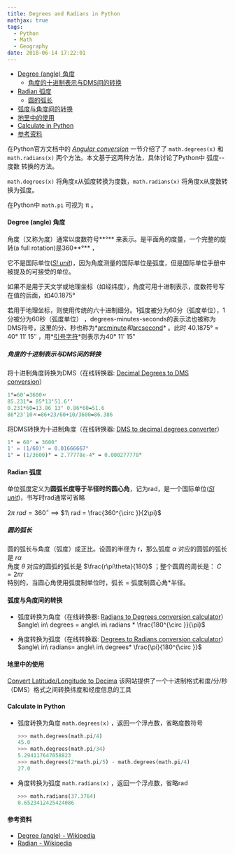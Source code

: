 ```yaml
---
title: Degrees and Radians in Python
mathjax: true
tags:
  - Python
  - Math
  - Geography
date: 2018-06-14 17:22:01
---
```


<!-- TOC -->

- [Degree (angle) 角度](#degree-angle-角度)
    - [角度的十进制表示与DMS间的转换](#角度的十进制表示与dms间的转换)
- [Radian 弧度](#radian-弧度)
    - [圆的弧长](#圆的弧长)
- [弧度与角度间的转换](#弧度与角度间的转换)
- [地里中的使用](#地里中的使用)
- [Calculate in Python](#calculate-in-python)
- [参考资料](#参考资料)

<!-- /TOC -->

在Python官方文档中的 *[Angular conversion](https://docs.python.org/3/library/math.html#angular-conversion)* 一节介绍了了 `math.degrees(x)` 和 `math.radians(x)` 两个方法。本文基于这两种方法，具体讨论了Python中 弧度--度数 转换的方法。
 <!-- more --> 
`math.degrees(x)` 将角度x从弧度转换为度数，`math.radians(x)` 将角度x从度数转换为弧度。  

在Python中 `math.pi` 可视为 π 。



#### Degree (angle) 角度

角度（又称为度）通常以度数符号**°** 来表示。是平面角的度量，一个完整的旋转(a full rotation)是360**°** ，

它不是国际单位(*[SI unit](https://en.wikipedia.org/wiki/SI_unit)*)，因为角度测量的国际单位是弧度，但是国际单位手册中被提及的可接受的单位。

如果不是用于天文学或地理坐标（如经纬度），角度可用十进制表示，度数符号写在值的后面，如40.1875° 

若用于地理坐标，则使用传统的六十进制细分。1弧度被分为60分（弧度单位），1分被分为60秒（弧度单位） ，degrees-minutes-seconds的表示法也被称为DMS符号，这里的分、秒也称为*[arcminute](https://en.wikipedia.org/wiki/Arcminute)*和*[arcsecond](https://en.wikipedia.org/wiki/Arcsecond)* 。此时 40.1875° = 40° 11′ 15″  ，用*[引号字符](https://en.wikipedia.org/wiki/Quotation_mark)*则表示为40° 11' 15" 

##### 角度的十进制表示与DMS间的转换

将十进制角度转换为DMS（在线转换器: [Decimal Degrees to DMS conversion](https://www.rapidtables.com/convert/number/degrees-to-degrees-minutes-seconds.html)）

```mathematica
1°=60′=3600〃
85.231°= 85°13'51.6''
0.231*60=13.86 13' 0.86*60=51.6
86°23′10〃=86+23/60+10/3600=86.386
```

将DMS转换为十进制角度（在线转换器: [DMS to decimal degrees converter](https://www.rapidtables.com/convert/number/degrees-minutes-seconds-to-degrees.html)）

```mathematica
1° = 60' = 3600"
1' = (1/60)° = 0.01666667°
1" = (1/3600)° = 2.77778e-4° = 0.000277778°
```

#### Radian 弧度

单位弧度定义为**圆弧长度等于半径时的圆心角**，记为rad，是一个国际单位(*[SI unit](https://en.wikipedia.org/wiki/SI_unit)*)，书写时rad通常可省略

$2\pi\ rad=360^{\circ }$ ==>  $1\ rad = \frac{360^{\circ }}{2\pi}$



##### 圆的弧长
圆的弧长与角度（弧度）成正比。设圆的半径为 r，那么弧度 $\alpha$ 对应的圆弧的弧长是 $r\alpha$  
角度 $θ$ 对应的圆弧的弧长是 $\frac{r\pi\theta}{180}$ ；整个圆周的周长是： $C=2\pi r$  
特别的，当圆心角使用弧度制单位时，弧长 = 弧度制圆心角*半径。

#### 弧度与角度间的转换

* 弧度转换为角度（在线转换器: [Radians to Degrees conversion calculator](https://www.rapidtables.com/convert/number/radians-to-degrees.html)）
    $angle\  in\ degrees = angle\ in\ radians *  \frac{180^{\circ }}{\pi}$

* 角度转换为弧度（在线转换器: [Degrees to Radians conversion calculator](https://www.rapidtables.com/convert/number/degrees-to-radians.html)）
    $angle\ in\ radians= angle\ in\ degrees*  \frac{\pi}{180^{\circ }}$

#### 地里中的使用
[Convert Latitude/Longitude to Decima](https://andrew.hedges.name/experiments/convert_lat_long/) 该网站提供了一个十进制格式和度/分/秒（DMS）格式之间转换纬度和经度信息的工具

#### Calculate in Python 

- 弧度转换为角度 `math.degrees(x)` ，返回一个浮点数，省略度数符号
  ```python
  >>> math.degrees(math.pi/4)
  45.0
  >>> math.degrees(math.pi/34)
  5.294117647058823
  >>> math.degrees(2*math.pi/5) - math.degrees(math.pi/4)
  27.0
  ```

  

- 角度转换为弧度 `math.radians(x)` ，返回一个浮点数，省略rad
  ```python
  >>> math.radians(37.3764)
  0.6523412425424086
  ```

  



#### 参考资料
* [Degree (angle) - Wikipedia](https://en.wikipedia.org/wiki/Degree_(angle))
* [Radian - Wikipedia](https://en.wikipedia.org/wiki/Radian)